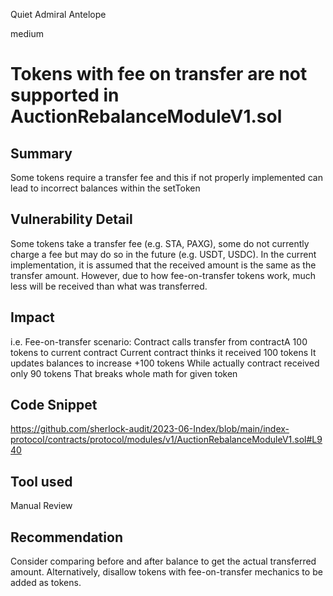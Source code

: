 Quiet Admiral Antelope

medium

# Tokens with fee on transfer are not supported in AuctionRebalanceModuleV1.sol

## Summary
Some tokens require a transfer fee and this if not properly implemented can lead to incorrect balances within the setToken

## Vulnerability Detail

Some tokens take a transfer fee (e.g. STA, PAXG), some do not currently charge a fee but may do so in the future (e.g. USDT, USDC). In the current implementation, it is assumed that the received amount is the same as the transfer amount. However, due to how fee-on-transfer tokens work, much less will be received than what was transferred.

## Impact
i.e. Fee-on-transfer scenario:
Contract calls transfer from contractA 100 tokens to current contract
Current contract thinks it received 100 tokens
It updates balances to increase +100 tokens
While actually contract received only 90 tokens
That breaks whole math for given token

## Code Snippet
https://github.com/sherlock-audit/2023-06-Index/blob/main/index-protocol/contracts/protocol/modules/v1/AuctionRebalanceModuleV1.sol#L940

## Tool used
Manual Review

## Recommendation
Consider comparing before and after balance to get the actual transferred amount. Alternatively, disallow tokens with fee-on-transfer mechanics to be added as tokens.